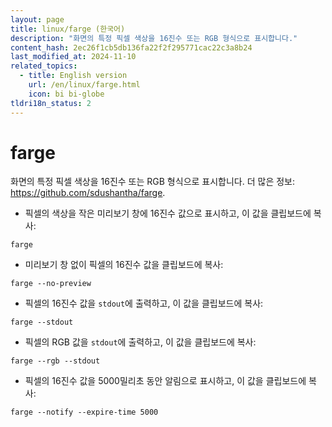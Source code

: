 ```yaml
---
layout: page
title: linux/farge (한국어)
description: "화면의 특정 픽셀 색상을 16진수 또는 RGB 형식으로 표시합니다."
content_hash: 2ec26f1cb5db136fa22f2f295771cac22c3a8b24
last_modified_at: 2024-11-10
related_topics:
  - title: English version
    url: /en/linux/farge.html
    icon: bi bi-globe
tldri18n_status: 2
---
```

# farge

화면의 특정 픽셀 색상을 16진수 또는 RGB 형식으로 표시합니다.
더 많은 정보: <https://github.com/sdushantha/farge>.

- 픽셀의 색상을 작은 미리보기 창에 16진수 값으로 표시하고, 이 값을 클립보드에 복사:

`farge`

- 미리보기 창 없이 픽셀의 16진수 값을 클립보드에 복사:

`farge --no-preview`

- 픽셀의 16진수 값을 `stdout`에 출력하고, 이 값을 클립보드에 복사:

`farge --stdout`

- 픽셀의 RGB 값을 `stdout`에 출력하고, 이 값을 클립보드에 복사:

`farge --rgb --stdout`

- 픽셀의 16진수 값을 5000밀리초 동안 알림으로 표시하고, 이 값을 클립보드에 복사:

`farge --notify --expire-time 5000`
